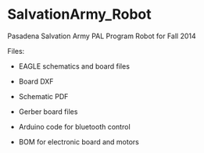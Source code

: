 SalvationArmy_Robot
===================

Pasadena Salvation Army PAL Program Robot for Fall 2014

Files:

- EAGLE schematics and board files

- Board DXF

- Schematic PDF

- Gerber board files

- Arduino code for bluetooth control

- BOM for electronic board and motors

